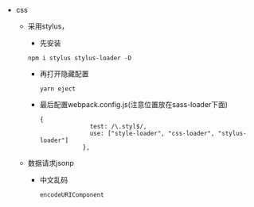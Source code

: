 - css

  - 采用stylus，

    - 先安装

    ```
    npm i stylus stylus-loader -D
    ```

    - 再打开隐藏配置

      ```
      yarn eject
      ```

    - 最后配置webpack.config.js(注意位置放在sass-loader下面)

      ```
      {
                    test: /\.styl$/,
                    use: ["style-loader", "css-loader", "stylus-loader"]
                  },
      ```

      

  - 数据请求jsonp

    - 中文乱码

      ```
      encodeURIComponent
      ```

      